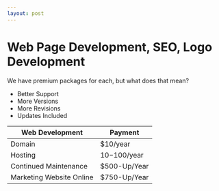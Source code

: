 ```yaml
---
layout: post
---
```


# Web Page Development, SEO, Logo Development

We have premium packages for each, but what does that mean?

* Better Support 
* More Versions
* More Revisions
* Updates Included

| Web Development   | Payment |
| ------------- | ------------- |
| Domain  | $10/year |
| Hosting  | $10-$100/year  |
| Continued Maintenance  | $500-Up/Year  |
| Marketing Website Online  | $750-Up/Year  |
